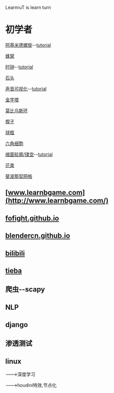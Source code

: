 LearnruT is learn turn

# 初学者

[阿基米德螺旋](LearnruT/add_archimedian_spiral.py)--[tutorial](https://www.bilibili.com/video/av49349447/)

[蜂窝](LearnruT/add_mesh_honeycomb.py)

[时钟](LearnruT/add_clock.py)--[tutorial](https://www.bilibili.com/video/av49530846)

[石头](LearnruT/add_mesh_lowpoly_rock.py)

[声音可视化](LearnruT/audio_visualisation.py)--[tutorial](https://www.bilibili.com/video/av49469832/)

[金字塔](LearnruT/add_mesh_pyramid.py)

[莫比乌斯环](LearnruT/add_mobius_ring.py)

[楔子](LearnruT/add_mesh_wedge.py)

[球框](LearnruT/add_ball_frame.py)

[六角细胞](LearnruT/add_hex_cell.py)

[缩面轮廓/镂空](LearnruT/add_face_hollow.py)--[tutorial](https://www.bilibili.com/video/av51475439)

[花束](LearnruT/add_flower.py)

[斐波那契网格](LearnruT/add_fibonacci_lattice.py)

[](LearnruT/)

[](LearnruT/)

[](LearnruT/)

[](LearnruT/)

[](LearnruT/)

[](LearnruT/)

[](LearnruT/)

[](LearnruT/)

[](LearnruT/)

[](LearnruT/)

[](LearnruT/)




## [www.learnbgame.com](http://www.learnbgame.com/)

## [fofight.github.io](https://fofight.github.io/)

## [blendercn.github.io](https://blendercn.github.io/)

## [bilibili](https://space.bilibili.com/267499384)

## [tieba](https://tieba.baidu.com/f?kw=learnbgame&fr=index)

## 爬虫--scapy

## NLP

## django

## 渗透测试

## linux

--->深度学习

--->houdini特效,节点化
